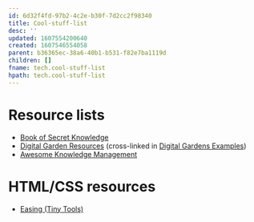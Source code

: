 ```yaml
---
id: 6d32f4fd-97b2-4c2e-b30f-7d2cc2f98340
title: Cool-stuff-list
desc: ''
updated: 1607554200640
created: 1607546554058
parent: b36365ec-38a6-40b1-b531-f82e7ba1119d
children: []
fname: tech.cool-stuff-list
hpath: tech.cool-stuff-list
---
```

# Resource lists

- [Book of Secret Knowledge](https://github.com/trimstray/the-book-of-secret-knowledge/blob/master/README.md)
- [Digital Garden Resources](https://github.com/MaggieAppleton/digital-gardeners#digital-garden-directory) (cross-linked in [Digital Gardens Examples](d4fbd06d-01a9-4585-9b46-0d4e3efe51b3#head4))
- [Awesome Knowledge Management](https://github.com/brettkromkamp/awesome-knowledge-management)

# HTML/CSS resources

- [Easing (Tiny Tools)](https://tinytools.design/easing)

